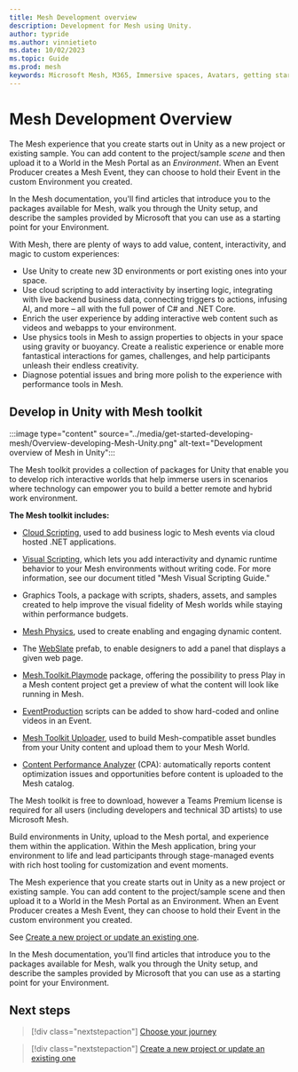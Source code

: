 ```yaml
---
title: Mesh Development overview
description: Development for Mesh using Unity.
author: typride
ms.author: vinnietieto
ms.date: 10/02/2023
ms.topic: Guide
ms.prod: mesh
keywords: Microsoft Mesh, M365, Immersive spaces, Avatars, getting started, documentation, features
---
```


# Mesh Development Overview

The Mesh experience that you create starts out in Unity as a new project or existing sample. You can add content to the project/sample *scene* and then upload it to a World in the Mesh Portal as an *Environment*. When an Event Producer creates a Mesh Event, they can choose to hold their Event in the custom Environment you created.

In the Mesh documentation, you'll find articles that introduce you to the packages available for Mesh, walk you through the Unity setup, and describe the samples provided by Microsoft that you can use as a starting point for your Environment.

With Mesh, there are plenty of ways to add value, content, interactivity, and magic to custom experiences:

* Use Unity to create new 3D environments or port existing ones into your space.
* Use cloud scripting to add interactivity by inserting logic, integrating with live backend business data, connecting triggers to actions, infusing AI, and more – all with the full power of C# and .NET Core.
* Enrich the user experience by adding interactive web content such as videos and webapps to your environment.
* Use physics tools in Mesh to assign properties to objects in your space using gravity or buoyancy. Create a realistic experience or enable more fantastical interactions for games, challenges, and help participants unleash their endless creativity.
* Diagnose potential issues and bring more polish to the experience with performance tools in Mesh.

## Develop in Unity with Mesh toolkit

:::image type="content" source="../media/get-started-developing-mesh/Overview-developing-Mesh-Unity.png" alt-text="Development overview of Mesh in Unity":::

The Mesh toolkit provides a collection of packages for Unity that enable you to develop rich interactive worlds that help immerse users in scenarios where technology can empower you to build a better remote and hybrid work environment.

**The Mesh toolkit includes:**

* [Cloud Scripting](script-your-scene-logic/cloud-scripting-basic-concepts.md), used to add business logic to Mesh events via cloud hosted .NET applications.

* [Visual Scripting](script-your-scene-logic/visual-scripting.md), which lets you add interactivity and dynamic runtime behavior to your Mesh environments without writing code. For more information, see our document titled "Mesh Visual Scripting Guide."

* Graphics Tools, a package with scripts, shaders, assets, and samples created to help improve the visual fidelity of Mesh worlds while staying within performance budgets.

* [Mesh Physics](enhance-your-environment/physics-interactions.md), used to create enabling and engaging dynamic content.

* The [WebSlate](enhance-your-environment/webcontent.md) prefab, to enable designers to add a panel that displays a given web page.

* [Mesh.Toolkit.Playmode](debug-and-optimize-performance/playmode.md) package, offering the possibility to press Play in a Mesh content project get a preview of what the content will look like running in Mesh.

* [EventProduction](enhance-your-environment/add-event-features.md) scripts can be added to show hard-coded and online videos in an Event.

* [Mesh Toolkit Uploader](make-your-environment-available-for-events/build-and-publish-your-environment.md), used to build Mesh-compatible asset bundles from your Unity content and upload them to your Mesh World.

* [Content Performance Analyzer](debug-and-optimize-performance/performance-guidelines.md) (CPA): automatically reports content optimization issues and opportunities before content is uploaded to the Mesh catalog.

The Mesh toolkit is free to download, however a Teams Premium license is required for all users (including developers and technical 3D artists) to use Microsoft Mesh.

Build environments in Unity, upload to the Mesh portal, and experience them within the application. Within the Mesh application, bring your environment to life and lead participants through stage-managed events with rich host tooling for customization and event moments.

The Mesh experience that you create starts out in Unity as a new project or existing sample. You can add content to the project/sample scene and then upload it to a World in the Mesh Portal as an Environment. When an Event Producer creates a Mesh Event, they can choose to hold their Event in the custom environment you created.

See [Create a new project or update an existing one](build-your-basic-environment/create-a-new-project-or-update.md).

In the Mesh documentation, you'll find articles that introduce you to the packages available for Mesh, walk you through the Unity setup, and describe the samples provided by Microsoft that you can use as a starting point for your Environment.

## Next steps

   > [!div class="nextstepaction"]
   > [Choose your journey](getting-started/choose-your-journey.md)

   > [!div class="nextstepaction"]
   > [Create a new project or update an existing one](build-your-basic-environment/create-a-new-project-or-update.md)
